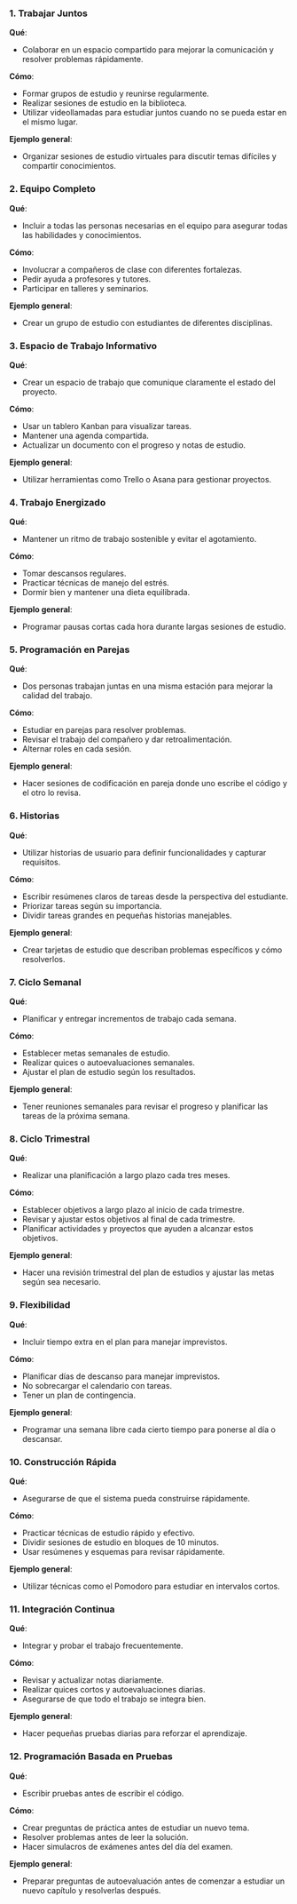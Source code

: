 ### 1. Trabajar Juntos

**Qué**: 
- Colaborar en un espacio compartido para mejorar la comunicación y resolver problemas rápidamente.

**Cómo**:
- Formar grupos de estudio y reunirse regularmente.
- Realizar sesiones de estudio en la biblioteca.
- Utilizar videollamadas para estudiar juntos cuando no se pueda estar en el mismo lugar.

**Ejemplo general**: 
- Organizar sesiones de estudio virtuales para discutir temas difíciles y compartir conocimientos.

### 2. Equipo Completo

**Qué**: 
- Incluir a todas las personas necesarias en el equipo para asegurar todas las habilidades y conocimientos.

**Cómo**:
- Involucrar a compañeros de clase con diferentes fortalezas.
- Pedir ayuda a profesores y tutores.
- Participar en talleres y seminarios.

**Ejemplo general**: 
- Crear un grupo de estudio con estudiantes de diferentes disciplinas.

### 3. Espacio de Trabajo Informativo

**Qué**: 
- Crear un espacio de trabajo que comunique claramente el estado del proyecto.

**Cómo**:
- Usar un tablero Kanban para visualizar tareas.
- Mantener una agenda compartida.
- Actualizar un documento con el progreso y notas de estudio.

**Ejemplo general**: 
- Utilizar herramientas como Trello o Asana para gestionar proyectos.

### 4. Trabajo Energizado

**Qué**: 
- Mantener un ritmo de trabajo sostenible y evitar el agotamiento.

**Cómo**:
- Tomar descansos regulares.
- Practicar técnicas de manejo del estrés.
- Dormir bien y mantener una dieta equilibrada.

**Ejemplo general**: 
- Programar pausas cortas cada hora durante largas sesiones de estudio.

### 5. Programación en Parejas

**Qué**: 
- Dos personas trabajan juntas en una misma estación para mejorar la calidad del trabajo.

**Cómo**:
- Estudiar en parejas para resolver problemas.
- Revisar el trabajo del compañero y dar retroalimentación.
- Alternar roles en cada sesión.

**Ejemplo general**: 
- Hacer sesiones de codificación en pareja donde uno escribe el código y el otro lo revisa.

### 6. Historias

**Qué**: 
- Utilizar historias de usuario para definir funcionalidades y capturar requisitos.

**Cómo**:
- Escribir resúmenes claros de tareas desde la perspectiva del estudiante.
- Priorizar tareas según su importancia.
- Dividir tareas grandes en pequeñas historias manejables.

**Ejemplo general**: 
- Crear tarjetas de estudio que describan problemas específicos y cómo resolverlos.

### 7. Ciclo Semanal

**Qué**: 
- Planificar y entregar incrementos de trabajo cada semana.

**Cómo**:
- Establecer metas semanales de estudio.
- Realizar quices o autoevaluaciones semanales.
- Ajustar el plan de estudio según los resultados.

**Ejemplo general**: 
- Tener reuniones semanales para revisar el progreso y planificar las tareas de la próxima semana.

### 8. Ciclo Trimestral

**Qué**: 
- Realizar una planificación a largo plazo cada tres meses.

**Cómo**:
- Establecer objetivos a largo plazo al inicio de cada trimestre.
- Revisar y ajustar estos objetivos al final de cada trimestre.
- Planificar actividades y proyectos que ayuden a alcanzar estos objetivos.

**Ejemplo general**: 
- Hacer una revisión trimestral del plan de estudios y ajustar las metas según sea necesario.

### 9. Flexibilidad

**Qué**: 
- Incluir tiempo extra en el plan para manejar imprevistos.

**Cómo**:
- Planificar días de descanso para manejar imprevistos.
- No sobrecargar el calendario con tareas.
- Tener un plan de contingencia.

**Ejemplo general**: 
- Programar una semana libre cada cierto tiempo para ponerse al día o descansar.

### 10. Construcción Rápida

**Qué**: 
- Asegurarse de que el sistema pueda construirse rápidamente.

**Cómo**:
- Practicar técnicas de estudio rápido y efectivo.
- Dividir sesiones de estudio en bloques de 10 minutos.
- Usar resúmenes y esquemas para revisar rápidamente.

**Ejemplo general**: 
- Utilizar técnicas como el Pomodoro para estudiar en intervalos cortos.

### 11. Integración Continua

**Qué**: 
- Integrar y probar el trabajo frecuentemente.

**Cómo**:
- Revisar y actualizar notas diariamente.
- Realizar quices cortos y autoevaluaciones diarias.
- Asegurarse de que todo el trabajo se integra bien.

**Ejemplo general**: 
- Hacer pequeñas pruebas diarias para reforzar el aprendizaje.

### 12. Programación Basada en Pruebas

**Qué**: 
- Escribir pruebas antes de escribir el código.

**Cómo**:
- Crear preguntas de práctica antes de estudiar un nuevo tema.
- Resolver problemas antes de leer la solución.
- Hacer simulacros de exámenes antes del día del examen.

**Ejemplo general**: 
- Preparar preguntas de autoevaluación antes de comenzar a estudiar un nuevo capítulo y resolverlas después.